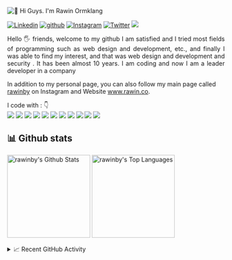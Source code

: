 <img src="https://i.imgur.com/e7UFIyJ.jpg" alt="👋 Hi Guys. I'm Rawin Ormklang" title="👋 Hi Guys. I'm Rawin Ormklang"/>

<div align="left">

[![Linkedin](https://img.shields.io/badge/rawinby-%231DA1F2.svg?style=for-the-badge&logo=Linkedin&logoColor=white&color=1A7AB5)](https://www.linkedin.com/in/rawinby/)
[![github](https://img.shields.io/badge/rawinby-12100E.svg?style=for-the-badge&logo=github&logoColor=white)](https://github.com/rawinby/)
[![Instagram](https://img.shields.io/badge/rawinby-%23E4405F.svg?style=for-the-badge&logo=Instagram&logoColor=white&color=D12B7A)](https://www.instagram.com/rawinby/)
[![Twitter](https://img.shields.io/badge/rawinby-%231DA1F2.svg?style=for-the-badge&logo=Twitter&logoColor=white&color=2296E9)](https://www.twitter.com/rawinby/)
![](https://komarev.com/ghpvc/?username=rawinby&label=PROFILE+VIEWS&style=for-the-badge&color=brightgreen)

 
</div>  
<p align="justify"> 
Hello 🖐️ friends, welcome to my github
I am satisfied and I tried most fields of programming such as web design and development, etc., and finally I was able to find my interest, and that was web design and development and security . It has been almost 10 years. I am coding and now I am a leader developer in a company
&nbsp;

In addition to my personal page, you can also follow my main page called <a href="https://www.instagram.com/rawinby/">rawinby</a> on Instagram and Website <a href="https://www.rawin.co">www.rawin.co</a>.
</p>


<p align="left">
I code with :  👇
<br/>
<img src="https://img.shields.io/badge/HTML-239120?style=for-the-badge&logo=html5&logoColor=white&color=DA4D25"/>  
<img src="https://img.shields.io/badge/CSS-239120?&style=for-the-badge&logo=css3&logoColor=white&color=166DAF"/>
<img src="https://img.shields.io/badge/JavaScript-F7DF1E?style=for-the-badge&logo=javascript&logoColor=white&color=E6B523"/> 
<img src="https://img.shields.io/badge/SCSS-F7DF1E?style=for-the-badge&logo=sass&logoColor=white&color=C76494"/> 
<img src="https://img.shields.io/badge/less-F7DF1E?style=for-the-badge&logo=less&logoColor=white&color=2A4C82"/> 
<img src="https://img.shields.io/badge/TypeScript-F7DF1E?style=for-the-badge&logo=typescript&logoColor=white&color=1874C2"/> 
<img src="https://img.shields.io/badge/PHP-F7DF1E?style=for-the-badge&logo=php&logoColor=white&color=7377AD"/> 
<img src="https://img.shields.io/badge/Bootstrap-3776AB?style=for-the-badge&logo=bootstrap&logoColor=white&color=701BEF"/> 
<img src="https://img.shields.io/badge/React-3776AB?style=for-the-badge&logo=react&logoColor=white&color=30C6F7"/> 
<img src="https://img.shields.io/badge/Angular-3776AB?style=for-the-badge&logo=Angular&logoColor=white&color=D20030"/> 
<img src="https://img.shields.io/badge/Vue.js-3776AB?style=for-the-badge&logo=Vue.js&logoColor=white&color=3FB27F"/> 

</p>


## 📊 Github stats

<a href="https://github.com/anuraghazra/github-readme-stats"><img alt="rawinby's Github Stats" src="https://github-readme-stats.vercel.app/api/?username=rawinby&show_icons=true&count_private=true&theme=default&hide_border=true&bg_color=fff&title_color=185be0&icon_color=185be0" height="192px"/></a>
  <a href="https://github.com/anuraghazra/github-readme-stats"><img alt="rawinby's Top Languages" src="https://github-readme-stats.vercel.app/api/top-langs/?username=rawinby&langs_count=8&layout=compact&theme=default&hide_border=true&bg_color=fff&title_color=000&icon_color=000&hide=Jupyter%20Notebook" height="192px"/></a>

<details>
  <summary>📈  Recent GitHub Activity</summary>
  <br/>
<a href="https://github.com/ashutosh00710/github-readme-activity-graph"><img alt="rzashakeri's Activity Graph" src="https://activity-graph.herokuapp.com/graph/?username=rawinby&bg_color=fff&color=000&line=00E676&point=000&hide_border=true" /></a>
</details>

